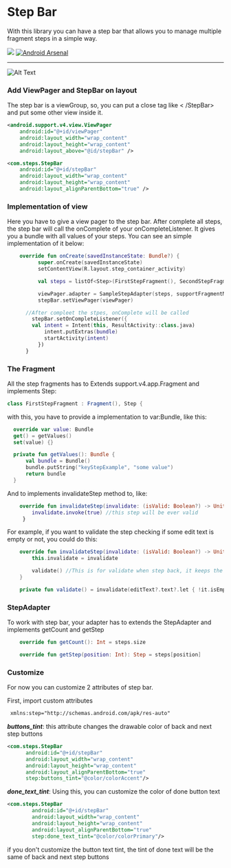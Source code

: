 # Step Bar

With this library you can have a step bar that allows you to manage multiple fragment steps in a simple way.

[![](https://jitpack.io/v/roubertedgar/step-bar.svg)](https://jitpack.io/#roubertedgar/step-bar)    [![Android Arsenal]( https://img.shields.io/badge/Android%20Arsenal-Simple%20Step%20Bar-green.svg?style=flat )]( https://android-arsenal.com/details/1/6848 )

----------

![Alt Text](https://media.giphy.com/media/nbOPo5sSZiEmM8YjTc/giphy.gif)

### Add ViewPager and StepBar on layout

The step bar is a viewGroup, so, you can put a close tag like
< /StepBar>
and put some other view inside it.

  ```xml
  <android.support.v4.view.ViewPager
      android:id="@+id/viewPager"
      android:layout_width="wrap_content"
      android:layout_height="wrap_content"
      android:layout_above="@id/stepBar" />

  <com.steps.StepBar
      android:id="@+id/stepBar"
      android:layout_width="wrap_content"
      android:layout_height="wrap_content"
      android:layout_alignParentBottom="true" />
  ```

### Implementation of view
Here you have to give a view pager to the step bar.  After complete all steps, the step bar will call the  onComplete of your onCompleteListener. It gives you a bundle with all values of your steps. You can see an simple implementation of it below:

```kotlin
    override fun onCreate(savedInstanceState: Bundle?) {
          super.onCreate(savedInstanceState)
          setContentView(R.layout.step_container_activity)

          val steps = listOf<Step>(FirstStepFragment(), SecondStepFragment())

          viewPager.adapter = SampleStepAdapter(steps, supportFragmentManager)
          stepBar.setViewPager(viewPager)

      //After compleet the stpes, onComplete will be called
        stepBar.setOnCompleteListener({
    	val intent = Intent(this, ResultActivity::class.java)
            intent.putExtras(bundle)
            startActivity(intent)
          })
      }
  ```

### The Fragment
  All the step fragments has to Extends support.v4.app.Fragment and implements Step:

  ```java
  class FirstStepFragment : Fragment(), Step {
  ```

with this, you have to provide a implementation to var:Bundle, like this:

  ```kotlin
    override var value: Bundle
    get() = getValues()
    set(value) {}

    private fun getValues(): Bundle {
        val bundle = Bundle()
        bundle.putString("keyStepExample", "some value")
        return bundle
    }
```

And to implements invalidateStep method to, like:

```kotlin
    override fun invalidateStep(invalidate: (isValid: Boolean?) -> Unit{
        invalidate.invoke(true) //this step will be ever valid
     }
```

For example, if you want to validate the step checking if some edit text is empty or not, you could do this:

```kotlin
    override fun invalidateStep(invalidate: (isValid: Boolean?) -> Unit) {
        this.invalidate = invalidate

        validate() //This is for validate when step back, it keeps the previous valid step valid
    }

    private fun validate() = invalidate(editText?.text?.let { !it.isEmpty() })
```

### StepAdapter
To work with step bar, your adapter has to extends the StepAdapter and implements getCount and getStep

```kotlin
    override fun getCount(): Int = steps.size
```
```kotlin
    override fun getStep(position: Int): Step = steps[position]
```

### Customize
For now you can customize 2 attributes of step bar.

First, import custom attributes
```xml
 xmlns:step="http://schemas.android.com/apk/res-auto"
 ```

***buttons_tint***: this attribute changes the drawable color of back and next step buttons

```xml
<com.steps.StepBar
      android:id="@+id/stepBar"
      android:layout_width="wrap_content"
      android:layout_height="wrap_content"
      android:layout_alignParentBottom="true"
      step:buttons_tint="@color/colorAccent"/>
```

***done_text_tint***: Using this, you can customize the color of done button text
```xml
<com.steps.StepBar
        android:id="@+id/stepBar"
        android:layout_width="wrap_content"
        android:layout_height="wrap_content"
        android:layout_alignParentBottom="true"
        step:done_text_tint="@color/colorPrimary"/>
```


if you don't customize the button text tint, the tint of done text will be the same of back and next step buttons
